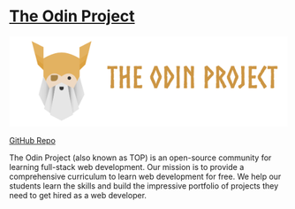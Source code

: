 # [The Odin Project](http://theodinproject.com)

![The Odin Project](https://github.com/ChrisSpangler/The-Odin-Project/blob/main/the%20odin%20project.png)

[GitHub Repo](https://github.com/TheOdinProject)

The Odin Project (also known as TOP) is an open-source community for learning full-stack web development. Our mission is to provide a comprehensive curriculum to learn web development for free. We help our students learn the skills and build the impressive portfolio of projects they need to get hired as a web developer.


